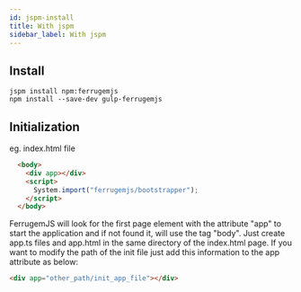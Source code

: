 ```yaml
---
id: jspm-install
title: With jspm
sidebar_label: With jspm
---
```


## Install
``` npm
jspm install npm:ferrugemjs
npm install --save-dev gulp-ferrugemjs
```
## Initialization

eg. index.html file

``` html
  <body>
    <div app></div>
    <script>
      System.import("ferrugemjs/bootstrapper");
    </script>
  </body>
```
FerrugemJS will look for the first page element with the attribute "app" to start the application and if not found it, will use the tag "body".
Just create app.ts files and app.html in the same directory of the index.html page.
If you want to modify the path of the init file just add this information to the app attribute as below:
``` html
<div app="other_path/init_app_file"></div>
```